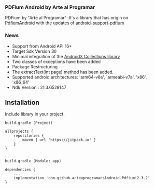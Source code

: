 ### PDFium Android by Arte al Programar

PDFium by "Arte al Programar": It's a library that has origin on [PdfiumAndroid](https://github.com/barteksc/PdfiumAndroid) with the updates of [android-support-pdfium](https://github.com/benjinus/android-support-pdfium)

### News
- Support from Android API 16+
- Target Sdk Version 30
- Minimal integration of the [AndroidX Collections library](https://developer.android.com/jetpack/androidx/releases/collection)
- Two classes of exceptions have been added
- Package Restructuring
- The extractText(int page) method has been added.
- Supported android architectures: 'arm64-v8a', 'armeabi-v7a', 'x86', 'x86_64'
- Ndk Version : 21.3.6528147

## Installation

Include library in your project.

```
build.gradle (Project)

allprojects {
    repositories {
        maven { url 'https://jitpack.io' }
    }
}


build.gradle (Module: app)

dependencies {
    ...
    implementation 'com.github.arteaprogramar:Android-Pdfium:2.3.2'
}
```
